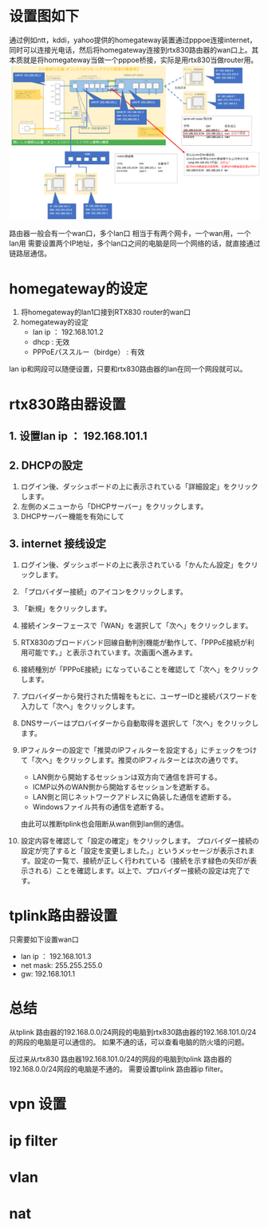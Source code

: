 # 设置图如下
通过例如ntt，kddi，yahoo提供的homegateway装置通过pppoe连接internet，同时可以连接光电话，然后将homegateway连接到rtx830路由器的wan口上。其本质就是将homegateway当做一个pppoe桥接，实际是用rtx830当做router用。
![](img/2021-11-01-23-17-27.png)

路由器一般会有一个wan口，多个lan口 相当于有两个网卡，一个wan用，一个lan用
需要设置两个IP地址，多个lan口之间的电脑是同一个网络的话，就直接通过链路层通信。

# homegateway的设定

1. 将homegateway的lan1口接到RTX830 router的wan口
2. homegateway的设定
   - lan ip ： 192.168.101.2
   - dhcp : 无效
   - PPPoEパススルー（birdge） : 有效

lan ip和网段可以随便设置，只要和rtx830路由器的lan在同一个网段就可以。

# rtx830路由器设置

## 1. 设置lan ip ： 192.168.101.1
## 2. DHCPの設定
1. ログイン後、ダッシュボードの上に表示されている「詳細設定」をクリックします。
2. 左側のメニューから「DHCPサーバー」をクリックします。
3. DHCPサーバー機能を有効にして

## 3. internet 接线设定
1. ログイン後、ダッシュボードの上に表示されている「かんたん設定」をクリックします。
2. 「プロバイダー接続」のアイコンをクリックします。
3. 「新規」をクリックします。
4. 接続インターフェースで「WAN」を選択して「次へ」をクリックします。
5. RTX830のブロードバンド回線自動判別機能が動作して、「PPPoE接続が利用可能です。」と表示されています。次画面へ進みます。
6. 接続種別が「PPPoE接続」になっていることを確認して「次へ」をクリックします。
7. プロバイダーから発行された情報をもとに、ユーザーIDと接続パスワードを入力して「次へ」をクリックします。
8. DNSサーバーはプロバイダーから自動取得を選択して「次へ」をクリックします。
9. IPフィルターの設定で「推奨のIPフィルターを設定する」にチェックをつけて「次へ」をクリックします。推奨のIPフィルターとは次の通りです。
   - LAN側から開始するセッションは双方向で通信を許可する。
   - ICMP以外のWAN側から開始するセッションを遮断する。
   - LAN側と同じネットワークアドレスに偽装した通信を遮断する。
   - Windowsファイル共有の通信を遮断する。

   由此可以推断tplink也会阻断从wan侧到lan侧的通信。

10. 設定内容を確認して「設定の確定」をクリックします。
    プロバイダー接続の設定が完了すると「設定を変更しました。」というメッセージが表示されます。設定の一覧で、接続が正しく行われている（接続を示す緑色の矢印が表示される）ことを確認します。以上で、プロバイダー接続の設定は完了です。


# tplink路由器设置
只需要如下设置wan口
- lan ip ： 192.168.101.3
- net mask: 255.255.255.0
- gw: 192.168.101.1

# 总结

从tplink 路由器的192.168.0.0/24网段的电脑到rtx830路由器的192.168.101.0/24的网段的电脑是可以通信的。
如果不通的话，可以查看电脑的防火墙的问题。

反过来从rtx830 路由器192.168.101.0/24的网段的电脑到tplink 路由器的192.168.0.0/24网段的电脑是不通的。
需要设置tplink 路由器ip filter。

# vpn 设置

# ip filter

# vlan

# nat



